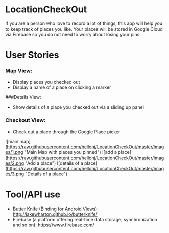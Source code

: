 # LocationCheckOut
If you are a person who love to record a lot of things, this app will help you to keep track of places you like. 
Your places will be stored in Google Cloud via Firebase so you do not need to worry about losing your pins.

# User Stories
### Map View:
* Display places you checked out
* Display a name of a place on clicking a marker

###Details View:
* Show details of a place you checked out via a sliding up panel

### Checkout View:
* Check out a place through the Google Place picker

![main map] (https://raw.githubusercontent.com/hellohj/LocationCheckOut/master/images/1.png "Main Map with places you pinned")
![add a place] (https://raw.githubusercontent.com/hellohj/LocationCheckOut/master/images/2.png "Add a place")
![details of a place] (https://raw.githubusercontent.com/hellohj/LocationCheckOut/master/images/3.png "Details of a place")

# Tool/API use
* Butter Knife (Binding for Android Views): http://jakewharton.github.io/butterknife/
* Firebase (a platform offering real-time data storage, synchronization and so on): https://www.firebase.com/
